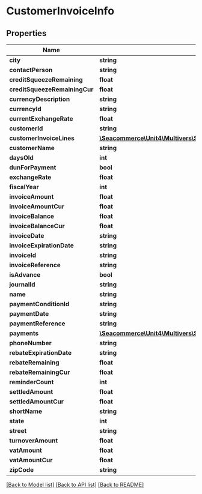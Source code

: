 # CustomerInvoiceInfo

## Properties
Name | Type | Description | Notes
------------ | ------------- | ------------- | -------------
**city** | **string** |  | [optional] 
**contactPerson** | **string** |  | [optional] 
**creditSqueezeRemaining** | **float** |  | [optional] 
**creditSqueezeRemainingCur** | **float** |  | [optional] 
**currencyDescription** | **string** |  | [optional] 
**currencyId** | **string** |  | [optional] 
**currentExchangeRate** | **float** |  | [optional] 
**customerId** | **string** |  | [optional] 
**customerInvoiceLines** | [**\Seacommerce\Unit4\Multivers\Sdk\Model\CustomerInvoiceLineInfo[]**](CustomerInvoiceLineInfo.md) |  | [optional] 
**customerName** | **string** |  | [optional] 
**daysOld** | **int** |  | [optional] 
**dunForPayment** | **bool** |  | [optional] 
**exchangeRate** | **float** |  | [optional] 
**fiscalYear** | **int** |  | [optional] 
**invoiceAmount** | **float** |  | [optional] 
**invoiceAmountCur** | **float** |  | [optional] 
**invoiceBalance** | **float** |  | [optional] 
**invoiceBalanceCur** | **float** |  | [optional] 
**invoiceDate** | **string** |  | [optional] 
**invoiceExpirationDate** | **string** |  | [optional] 
**invoiceId** | **string** |  | [optional] 
**invoiceReference** | **string** |  | [optional] 
**isAdvance** | **bool** |  | [optional] 
**journalId** | **string** |  | [optional] 
**name** | **string** |  | [optional] 
**paymentConditionId** | **string** |  | [optional] 
**paymentDate** | **string** |  | [optional] 
**paymentReference** | **string** |  | [optional] 
**payments** | [**\Seacommerce\Unit4\Multivers\Sdk\Model\CustomerInvoicePaymentInfo[]**](CustomerInvoicePaymentInfo.md) |  | [optional] 
**phoneNumber** | **string** |  | [optional] 
**rebateExpirationDate** | **string** |  | [optional] 
**rebateRemaining** | **float** |  | [optional] 
**rebateRemainingCur** | **float** |  | [optional] 
**reminderCount** | **int** |  | [optional] 
**settledAmount** | **float** |  | [optional] 
**settledAmountCur** | **float** |  | [optional] 
**shortName** | **string** |  | [optional] 
**state** | **int** |  | [optional] 
**street** | **string** |  | [optional] 
**turnoverAmount** | **float** |  | [optional] 
**vatAmount** | **float** |  | [optional] 
**vatAmountCur** | **float** |  | [optional] 
**zipCode** | **string** |  | [optional] 

[[Back to Model list]](../README.md#documentation-for-models) [[Back to API list]](../README.md#documentation-for-api-endpoints) [[Back to README]](../README.md)


